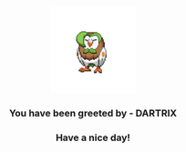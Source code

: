 <p align="center">
            <img src="https://raw.githubusercontent.com/PokeAPI/sprites/master/sprites/pokemon/723.png" width="150" height="150">
          </p>
          <h3 align="center">You have been greeted by - <b>DARTRIX</b></h3>
          <h3 align="center">Have a nice day!</h3>
